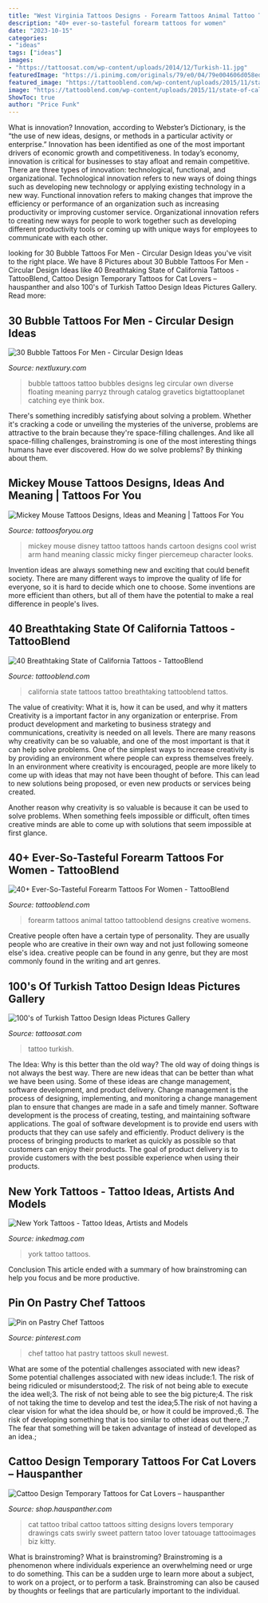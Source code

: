 ```yaml
---
title: "West Virginia Tattoos Designs - Forearm Tattoos Animal Tattoo Tattooblend Designs Creative Womens"
description: "40+ ever-so-tasteful forearm tattoos for women"
date: "2023-10-15"
categories:
- "ideas"
tags: ["ideas"]
images:
- "https://tattoosat.com/wp-content/uploads/2014/12/Turkish-11.jpg"
featuredImage: "https://i.pinimg.com/originals/79/e0/04/79e004606d058edc3ecb2170bf720cb3.jpg"
featured_image: "https://tattooblend.com/wp-content/uploads/2015/11/state-of-california-tattoo4.jpg"
image: "https://tattooblend.com/wp-content/uploads/2015/11/state-of-california-tattoo4.jpg"
ShowToc: true
author: "Price Funk"
---
```



What is innovation?
Innovation, according to Webster’s Dictionary, is the “the use of new ideas, designs, or methods in a particular activity or enterprise.” Innovation has been identified as one of the most important drivers of economic growth and competitiveness. In today’s economy, innovation is critical for businesses to stay afloat and remain competitive. There are three types of innovation: technological, functional, and organizational.
Technological innovation refers to new ways of doing things such as developing new technology or applying existing technology in a new way. Functional innovation refers to making changes that improve the efficiency or performance of an organization such as increasing productivity or improving customer service. Organizational innovation refers to creating new ways for people to work together such as developing different productivity tools or coming up with unique ways for employees to communicate with each other.

	

		
looking for 30 Bubble Tattoos For Men - Circular Design Ideas you've visit to the right place. We have 8 Pictures about 30 Bubble Tattoos For Men - Circular Design Ideas like 40 Breathtaking State of California Tattoos - TattooBlend, Cattoo Design Temporary Tattoos for Cat Lovers – hauspanther and also 100&#039;s of Turkish Tattoo Design Ideas Pictures Gallery. Read more:
		
    
## 30 Bubble Tattoos For Men - Circular Design Ideas

<img loading=lazy src="http://nextluxury.com/wp-content/uploads/gentleman-with-leg-blue-bubble-tattoo.jpg" onerror="this.onerror=null;this.src='https://tse1.mm.bing.net/th?id=OIP.f386caCG9hIQT9rC19cUJQAAAA&amp;pid=15.1';" alt="30 Bubble Tattoos For Men - Circular Design Ideas">

_Source: nextluxury.com_

>bubble tattoos tattoo bubbles designs leg circular own diverse floating meaning parryz through catalog gravetics bigtattooplanet catching eye think box. 

	

There's something incredibly satisfying about solving a problem. Whether it's cracking a code or unveiling the mysteries of the universe, problems are attractive to the brain because they're space-filling challenges. And like all space-filling challenges, brainstroming is one of the most interesting things humans have ever discovered. How do we solve problems? By thinking about them.

    
## Mickey Mouse Tattoos Designs, Ideas And Meaning | Tattoos For You

<img loading=lazy src="https://www.tattoosforyou.org/wp-content/uploads/2016/05/Mickey-Mouse-Hands-Tattoo.jpg" onerror="this.onerror=null;this.src='https://tse3.mm.bing.net/th?id=OIP.VeO_Zymqqhpf_NMj3FgO8gHaJ6&amp;pid=15.1';" alt="Mickey Mouse Tattoos Designs, Ideas and Meaning | Tattoos For You">

_Source: tattoosforyou.org_

>mickey mouse disney tattoo tattoos hands cartoon designs cool wrist arm hand meaning classic micky finger piercemeup character looks. 

	

Invention ideas are always something new and exciting that could benefit society. There are many different ways to improve the quality of life for everyone, so it is hard to decide which one to choose. Some inventions are more efficient than others, but all of them have the potential to make a real difference in people's lives.

    
## 40 Breathtaking State Of California Tattoos - TattooBlend

<img loading=lazy src="https://tattooblend.com/wp-content/uploads/2015/11/state-of-california-tattoo4.jpg" onerror="this.onerror=null;this.src='https://tse1.mm.bing.net/th?id=OIP.wqxlztyWQWPUhoXtptJMvAHaJ4&amp;pid=15.1';" alt="40 Breathtaking State of California Tattoos - TattooBlend">

_Source: tattooblend.com_

>california state tattoos tattoo breathtaking tattooblend tattos. 

	

The value of creativity: What it is, how it can be used, and why it matters
Creativity is a important factor in any organization or enterprise. From product development and marketing to business strategy and communications, creativity is needed on all levels. There are many reasons why creativity can be so valuable, and one of the most important is that it can help solve problems.
One of the simplest ways to increase creativity is by providing an environment where people can express themselves freely. In an environment where creativity is encouraged, people are more likely to come up with ideas that may not have been thought of before. This can lead to new solutions being proposed, or even new products or services being created.

Another reason why creativity is so valuable is because it can be used to solve problems. When something feels impossible or difficult, often times creative minds are able to come up with solutions that seem impossible at first glance.

    
## 40+ Ever-So-Tasteful Forearm Tattoos For Women - TattooBlend

<img loading=lazy src="https://tattooblend.com/wp-content/uploads/2016/06/womens-forearm-tattoo-design-37.jpg" onerror="this.onerror=null;this.src='https://tse3.mm.bing.net/th?id=OIP.IhS7maB4zX0J7xaQAr2XzQHaHl&amp;pid=15.1';" alt="40+ Ever-So-Tasteful Forearm Tattoos For Women - TattooBlend">

_Source: tattooblend.com_

>forearm tattoos animal tattoo tattooblend designs creative womens. 

	

Creative people often have a certain type of personality. They are usually people who are creative in their own way and not just following someone else's idea. creative people can be found in any genre, but they are most commonly found in the writing and art genres.

    
## 100&#039;s Of Turkish Tattoo Design Ideas Pictures Gallery

<img loading=lazy src="https://tattoosat.com/wp-content/uploads/2014/12/Turkish-11.jpg" onerror="this.onerror=null;this.src='https://tse3.mm.bing.net/th?id=OIP.XF_eYqPhrKls1rqkmqb3FgHaKd&amp;pid=15.1';" alt="100&#039;s of Turkish Tattoo Design Ideas Pictures Gallery">

_Source: tattoosat.com_

>tattoo turkish. 

	

The Idea: Why is this better than the old way?
The old way of doing things is not always the best way. There are new ideas that can be better than what we have been using. Some of these ideas are change management, software development, and product delivery. Change management is the process of designing, implementing, and monitoring a change management plan to ensure that changes are made in a safe and timely manner. Software development is the process of creating, testing, and maintaining software applications. The goal of software development is to provide end users with products that they can use safely and efficiently. Product delivery is the process of bringing products to market as quickly as possible so that customers can enjoy their products. The goal of product delivery is to provide customers with the best possible experience when using their products.

    
## New York Tattoos - Tattoo Ideas, Artists And Models

<img loading=lazy src="https://www.inkedmag.com/.image/t_share/MTU5MDMyMDUwMjY5NDMxNTc2/xoil.jpg" onerror="this.onerror=null;this.src='https://tse4.mm.bing.net/th?id=OIP.sVhcQ98VwhL2nbWHC2nMNAHaHa&amp;pid=15.1';" alt="New York Tattoos - Tattoo Ideas, Artists and Models">

_Source: inkedmag.com_

>york tattoo tattoos. 

	

Conclusion
This article ended with a summary of how brainstroming can help you focus and be more productive.

    
## Pin On Pastry Chef Tattoos

<img loading=lazy src="https://i.pinimg.com/originals/79/e0/04/79e004606d058edc3ecb2170bf720cb3.jpg" onerror="this.onerror=null;this.src='https://tse4.mm.bing.net/th?id=OIP.vymyrTy1sdywt-yJhFd8GAHaJ6&amp;pid=15.1';" alt="Pin on Pastry Chef Tattoos">

_Source: pinterest.com_

>chef tattoo hat pastry tattoos skull newest. 

	

What are some of the potential challenges associated with new ideas?
Some potential challenges associated with new ideas include:1. The risk of being ridiculed or misunderstood;2. The risk of not being able to execute the idea well;3. The risk of not being able to see the big picture;4. The risk of not taking the time to develop and test the idea;5.The risk of not having a clear vision for what the idea should be, or how it could be improved.;6. The risk of developing something that is too similar to other ideas out there.;7. The fear that something will be taken advantage of instead of developed as an idea.;
    
## Cattoo Design Temporary Tattoos For Cat Lovers – Hauspanther

<img loading=lazy src="http://cdn.shopify.com/s/files/1/0269/7699/products/Cattoo_SittingTribalCat_grande.jpg?v=1386127108" onerror="this.onerror=null;this.src='https://tse1.mm.bing.net/th?id=OIP.i5QJf5Zse7mrvEhs1uywpwHaHa&amp;pid=15.1';" alt="Cattoo Design Temporary Tattoos for Cat Lovers – hauspanther">

_Source: shop.hauspanther.com_

>cat tattoo tribal cattoo tattoos sitting designs lovers temporary drawings cats swirly sweet pattern tatoo lover tatouage tattooimages biz kitty. 

	

What is brainstroming?
What is brainstroming? Brainstroming is a phenomenon where individuals experience an overwhelming need or urge to do something. This can be a sudden urge to learn more about a subject, to work on a project, or to perform a task. Brainstroming can also be caused by thoughts or feelings that are particularly important to the individual.

